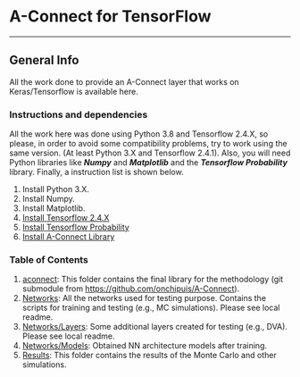 # A-Connect for TensorFlow

***

## General Info

All the work done to provide an A-Connect layer that works on Keras/Tensorflow is available here. 

### Instructions and dependencies

All the work here was done using Python 3.8 and Tensorflow 2.4.X, so please, in order to avoid some compatibility problems, try to work using the same version. (At least Python 3.X and Tensorflow 2.4.1). Also, you will need Python libraries like ***Numpy*** and ***Matplotlib*** and the ***Tensorflow Probability*** library. Finally, a instruction list is shown below.

1. Install Python 3.X.
2. Install Numpy.
3. Install Matplotlib.
4. [Install Tensorflow 2.4.X](https://www.tensorflow.org/install)
5. [Install Tensorflow Probability](https://www.tensorflow.org/probability/install)
6. [Install A-Connect Library](https://github.com/onchipuis/A-Connect)


### Table of Contents
1. [aconnect](/Tensorflow/aconnect): This folder contains the final library for the methodology (git submodule from https://github.com/onchipuis/A-Connect).
2. [Networks](/Tensorflow/Networks): All the networks used for testing purpose. Contains the scripts for training and testing (e.g., MC simulations). Please see local readme.
3. [Networks/Layers](/Tensorflow/Networks/Layers): Some additional layers created for testing (e.g., DVA). Please see local readme.
4. [Networks/Models](/Tensorflow/Networks/Models): Obtained NN architecture models after training.
5. [Results](/Tensorflow/Results): This folder contains the results of the Monte Carlo and other simulations.


